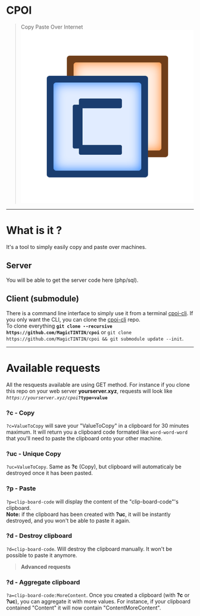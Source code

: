 # CPOI
> Copy Paste Over Internet
> ![CPOI logo](./assets/logo.png)<br>
---
# What is it ?
It's a tool to simply easily copy and paste over machines.

## Server

You will be able to get the server code here (php/sql).

## Client (submodule)

There is a command line interface to simply use it from a terminal [cpoi-cli](https://github.com/MagicTINTIN/cpoi-cli). If you only want the CLI, you can clone the [cpoi-cli](https://github.com/MagicTINTIN/cpoi-cli) repo.\
To clone everything **`git clone --recursive https://github.com/MagicTINTIN/cpoi`** or `git clone https://github.com/MagicTINTIN/cpoi && git submodule update --init`.

---
# Available requests
All the resquests available are using GET method.
For instance if you clone this repo on your web server __yourserver.xyz__, requests will look like *`https://yourserver.xyz/cpoi`***`?type=value`**

### ?c - Copy
`?c=ValueToCopy` will save your "ValueToCopy" in a clipboard for 30 minutes maximum. It will return you a clipboard code formated like `word-word-word` that you'll need to paste the clipboard onto your other machine.

### ?uc - Unique Copy
`?uc=ValueToCopy`. Same as **?c** (Copy), but clipboard will automaticaly be destroyed once it has been pasted.

### ?p - Paste
`?p=clip-board-code` will display the content of the "clip-board-code"'s clipboard.\
__Note:__ if the clipboard has been created with **?uc**, it will be instantly destroyed, and you won't be able to paste it again.

### ?d - Destroy clipboard
`?d=clip-board-code`. Will destroy the clipboard manually. It won't be possible to paste it anymore.

> **Advanced requests**

### ?d - Aggregate clipboard
`?a=clip-board-code:MoreContent`. Once you created a clipboard (with **?c** or **?uc**), you can aggregate it with more values. For instance, if your clipboard contained "Content" it will now contain "ContentMoreContent".